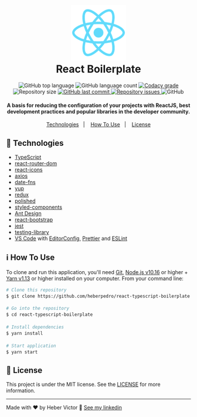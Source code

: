 <h1 align="center">
    <img alt="React Boilerplate" src="./github/ReactBoilerplate.png" width="150"/>
    <br>
    React Boilerplate
</h1>

<p align="center">
  <img alt="GitHub top language" src="https://img.shields.io/github/languages/top/heberpedro/react-typescript-boilerplate.svg">

  <img alt="GitHub language count" src="https://img.shields.io/github/languages/count/heberpedro/react-typescript-boilerplate.svg">

  <a href="https://www.codacy.com/app/heberpedro/react-typescript-boilerplate?utm_source=github.com&amp;utm_medium=referral&amp;utm_content=heberpedro/react-typescript-boilerplate&amp;utm_campaign=Badge_Grade">
    <img alt="Codacy grade" src="https://img.shields.io/codacy/grade/04db4b43120b4d05b9b39c9d2da97300.svg">
  </a>

  <img alt="Repository size" src="https://img.shields.io/github/repo-size/heberpedro/react-typescript-boilerplate.svg">
  <a href="https://github.com/heberpedro/react-typescript-boilerplate/commits/master">
    <img alt="GitHub last commit" src="https://img.shields.io/github/last-commit/heberpedro/react-typescript-boilerplate.svg">
  </a>

  <a href="https://github.com/heberpedro/react-typescript-boilerplate/issues">
    <img alt="Repository issues" src="https://img.shields.io/github/issues/heberpedro/react-typescript-boilerplate.svg">
  </a>

  <img alt="GitHub" src="https://img.shields.io/github/license/heberpedro/react-typescript-boilerplate.svg">
</p>

<h4 align="center">
    A basis for reducing the configuration of your projects with ReactJS, best development practices and popular libraries in the developer community.
</h4>

<p align="center">
  <a href="#rocket-technologies">Technologies</a>&nbsp;&nbsp;&nbsp;|&nbsp;&nbsp;&nbsp;
  <a href="#information_source-how-to-use">How To Use</a>&nbsp;&nbsp;&nbsp;|&nbsp;&nbsp;&nbsp;
  <a href="#memo-license">License</a>
</p>

## :rocket: Technologies

- [TypeScript](https://www.typescriptlang.org/)
- [react-router-dom](https://reactrouter.com/web/guides/quick-start)
- [react-icons](https://react-icons.github.io/react-icons/)
- [axios](https://github.com/axios/axios)
- [date-fns](https://date-fns.org/)
- [yup](https://github.com/jquense/yup)
- [redux](https://redux.js.org/)
- [polished](https://polished.js.org)
- [styled-components](https://www.styled-components.com/)
- [Ant Design](https://ant.design/)
- [react-bootstrap](https://react-bootstrap.github.io/)
- [jest](https://jestjs.io/pt-BR/)
- [testing-library](https://testing-library.com/)
- [VS Code][vc] with [EditorConfig][vceditconfig], [Prettier][vcprettier] and [ESLint][vceslint]

## :information_source: How To Use

To clone and run this application, you'll need [Git](https://git-scm.com), [Node.js v10.16](nodejs) or higher + [Yarn v1.13][yarn] or higher installed on your computer. From your command line:

```bash
# Clone this repository
$ git clone https://github.com/heberpedro/react-typescript-boilerplate

# Go into the repository
$ cd react-typescript-boilerplate

# Install dependencies
$ yarn install

# Start application
$ yarn start
```

## :memo: License

This project is under the MIT license. See the [LICENSE](https://github.com/heberpedro/react-typescript-boilerplate/blob/master/LICENSE) for more information.

---

Made with ♥ by Heber Victor :wave: [See my linkedin](https://www.linkedin.com/in/heber-pedro/)

[nodejs]: https://nodejs.org/
[yarn]: https://yarnpkg.com/
[vc]: https://code.visualstudio.com/
[vceditconfig]: https://marketplace.visualstudio.com/items?itemName=EditorConfig.EditorConfig
[vcprettier]: https://marketplace.visualstudio.com/items?itemName=esbenp.prettier-vscode
[vceslint]: https://marketplace.visualstudio.com/items?itemName=dbaeumer.vscode-eslint
